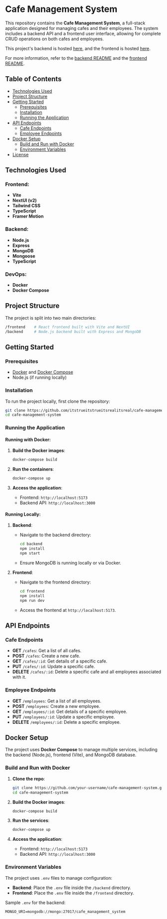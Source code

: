 # Cafe Management System

This repository contains the **Cafe Management System**, a full-stack application designed for managing cafes and their employees. The system includes a backend API and a frontend user interface, allowing for complete CRUD operations on both cafes and employees.

This project's backend is hosted [here](https://cafe-management-system-bv4j.onrender.com), and the frontend is hosted [here]().

For more information, refer to the [backend README](./backend/README.md) and the [frontend README](./frontend/README.md).

## Table of Contents

- [Technologies Used](#technologies-used)
- [Project Structure](#project-structure)
- [Getting Started](#getting-started)
  - [Prerequisites](#prerequisites)
  - [Installation](#installation)
  - [Running the Application](#running-the-application)
- [API Endpoints](#api-endpoints)
  - [Cafe Endpoints](#cafe-endpoints)
  - [Employee Endpoints](#employee-endpoints)
- [Docker Setup](#docker-setup)
  - [Build and Run with Docker](#build-and-run-with-docker)
  - [Environment Variables](#environment-variables)
- [License](#license)

## Technologies Used

### Frontend:

- **Vite**
- **NextUI (v2)**
- **Tailwind CSS**
- **TypeScript**
- **Framer Motion**

### Backend:

- **Node.js**
- **Express**
- **MongoDB**
- **Mongoose**
- **TypeScript**

### DevOps:

- **Docker**
- **Docker Compose**

## Project Structure

The project is split into two main directories:

```bash
/frontend    # React frontend built with Vite and NextUI
/backend     # Node.js backend built with Express and MongoDB
```

## Getting Started

### Prerequisites

- [Docker](https://docs.docker.com/get-docker/) and [Docker Compose](https://docs.docker.com/compose/install/)
- Node.js (if running locally)

### Installation

To run the project locally, first clone the repository:

```bash
git clone https://github.com/itstrueitstrueitsrealitsreal/cafe-management-system.git
cd cafe-management-system
```

### Running the Application

#### Running with Docker:

1. **Build the Docker images**:

   ```bash
   docker-compose build
   ```

2. **Run the containers**:

   ```bash
   docker-compose up
   ```

3. **Access the application**:
   - Frontend: `http://localhost:5173`
   - Backend API: `http://localhost:3000`

#### Running Locally:

1. **Backend**:

   - Navigate to the backend directory:
     ```bash
     cd backend
     npm install
     npm start
     ```
   - Ensure MongoDB is running locally or via Docker.

2. **Frontend**:
   - Navigate to the frontend directory:
     ```bash
     cd frontend
     npm install
     npm run dev
     ```
   - Access the frontend at `http://localhost:5173`.

## API Endpoints

### Cafe Endpoints

- **GET** `/cafes`: Get a list of all cafes.
- **POST** `/cafes`: Create a new cafe.
- **GET** `/cafes/:id`: Get details of a specific cafe.
- **PUT** `/cafes/:id`: Update a specific cafe.
- **DELETE** `/cafes/:id`: Delete a specific cafe and all employees associated with it.

### Employee Endpoints

- **GET** `/employees`: Get a list of all employees.
- **POST** `/employees`: Create a new employee.
- **GET** `/employees/:id`: Get details of a specific employee.
- **PUT** `/employees/:id`: Update a specific employee.
- **DELETE** `/employees/:id`: Delete a specific employee.

## Docker Setup

The project uses **Docker Compose** to manage multiple services, including the backend (Node.js), frontend (Vite), and MongoDB database.

### Build and Run with Docker

1. **Clone the repo**:

   ```bash
   git clone https://github.com/your-username/cafe-management-system.git
   cd cafe-management-system
   ```

2. **Build the Docker images**:

   ```bash
   docker-compose build
   ```

3. **Run the services**:

   ```bash
   docker-compose up
   ```

4. **Access the application**:
   - Frontend: `http://localhost:5173`
   - Backend API: `http://localhost:3000`

### Environment Variables

The project uses `.env` files to manage configuration:

- **Backend**: Place the `.env` file inside the `/backend` directory.
- **Frontend**: Place the `.env` file inside the `/frontend` directory.

Sample `.env` for the backend:

```env
MONGO_URI=mongodb://mongo:27017/cafe_management_system
```
